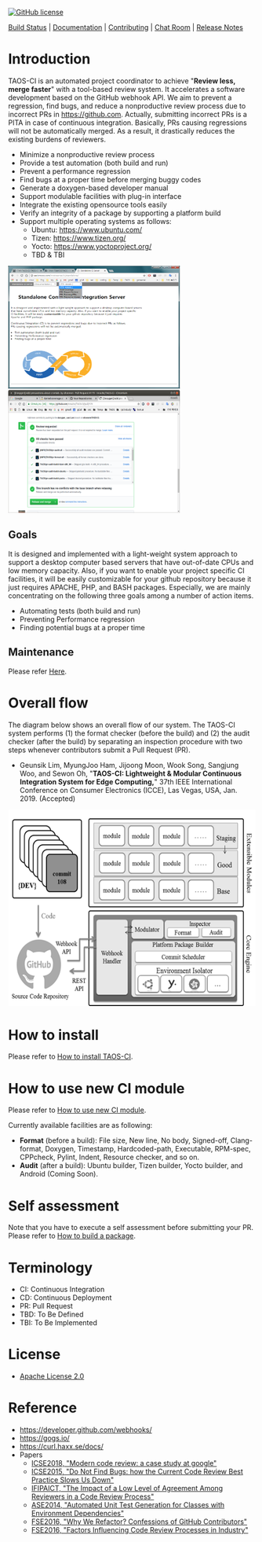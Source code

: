 [![GitHub license](https://dmlc.github.io/img/apache2.svg)](./LICENSE)

[Build Status](http://nnsuite.mooo.com/TAOS-CI/ci/taos/) |
[Documentation](ci/doc/doxygen-documentation.md) |
[Contributing](ci/doc/contributing.md) |
[Chat Room](https://gitter.im/login) |
[Release Notes](https://github.com/nnsuite/TAOS-CI/wiki/Release-Plan)


# Introduction

TAOS-CI is an automated project coordinator to achieve "**Review less, merge faster**" with a tool-based review system. It accelerates a software development based on the GitHub webhook API. We aim to prevent a regression, find bugs, and reduce a nonproductive review process due to incorrect PRs in https://github.com. Actually, submitting incorrect PRs is a PITA in case of continuous integration. Basically, PRs causing regressions will not be automatically merged. As a result, it drastically reduces the existing burdens of reviewers.
- Minimize a nonproductive review process
- Provide a test automation (both build and run)
- Prevent a performance regression
- Find bugs at a proper time before merging buggy codes
- Generate a doxygen-based developer manual
- Support modulable facilities with plug-in interface
- Integrate the existing opensource tools easily
- Verify an integrity of a package by supporting a platform build
- Support multiple operating systems as follows:
  - Ubuntu: https://www.ubuntu.com/
  - Tizen: https://www.tizen.org/
  - Yocto: https://www.yoctoproject.org/
  - TBD & TBI

<img src=./image/screenshot01.png border=0 width=350 height=250></img>
<img src=./image/screenshot03.png border=0 width=350 height=250></img>


## Goals	
It is designed and implemented with a light-weight system approach to support a desktop computer based servers that have out-of-date CPUs and low memory capacity. Also, if you want to enable your project specific CI facilities, it will be easily customizable for your github repository because it just requires APACHE, PHP, and BASH packages. Especially, we are mainly concentrating on the following three goals among a number of action items.

* Automating tests (both build and run)
* Preventing Performance regression
* Finding potential bugs at a proper time

## Maintenance
Please refer [Here](./ci/doc/maintenance.md).

# Overall flow
The diagram below shows an overall flow of our system. The TAOS-CI system performs (1) the format checker (before the build) and (2) the audit checker (after the build) by separating an inspection procedure with two steps whenever contributors submit a Pull Request (PR).

* Geunsik Lim, MyungJoo Ham, Jijoong Moon, Wook Song, Sangjung Woo, and Sewon Oh, "**TAOS-CI: Lightweight & Modular Continuous Integration System for Edge Computing,**" 37th IEEE International Conference on Consumer Electronics (ICCE), Las Vegas, USA, Jan. 2019. (Accepted)

<img src=./image/architecture.png border=0 width=550 height=400></img>

# How to install
Please refer to [How to install TAOS-CI](ci/doc/how-to-install-taos-ci.md).

# How to use new CI module
Please refer to [How to use new CI module](ci/doc/how-to-use-taos-ci-module.md).

Currently available facilities are as following:
   - **Format** (before a build): File size, New line, No body, Signed-off, Clang-format, Doxygen, Timestamp, Hardcoded-path, Executable, RPM-spec, CPPcheck, Pylint, Indent, Resource checker, and so on.
   - **Audit** (after a build): Ubuntu builder, Tizen builder, Yocto builder, and Android (Coming Soon).

# Self assessment
Note that you have to execute a self assessment before submitting your PR.
Please refer to [How to build a package](ci/doc/self-assessment-before-submitting-pr.md).

# Terminology
* CI: Continuous Integration
* CD: Continuous Deployment
* PR: Pull Request
* TBD: To Be Defined
* TBI: To Be Implemented

# License
* [Apache License 2.0](LICENSE)

# Reference
* https://developer.github.com/webhooks/
* https://gogs.io/
* https://curl.haxx.se/docs/ 
* Papers
   * [ICSE2018, "Modern code review: a case study at google"](https://dl.acm.org/citation.cfm?id=3183525)
   * [ICSE2015, "Do Not Find Bugs: how the Current Code Review Best Practice Slows Us Down"](https://dl.acm.org/citation.cfm?id=2819015)
   * [IFIPAICT, "The Impact of a Low Level of Agreement Among Reviewers in a Code Review Process"](https://link.springer.com/chapter/10.1007/978-3-319-39225-7_8)
   * [ASE2014, "Automated Unit Test Generation for Classes with Environment Dependencies"](https://dl.acm.org/citation.cfm?id=2642986)
   * [FSE2016, "Why We Refactor? Confessions of GitHub Contributors"](https://dl.acm.org/citation.cfm?id=2950305)
   * [FSE2016, "Factors Influencing Code Review Processes in Industry"](https://dl.acm.org/citation.cfm?id=2950323)


